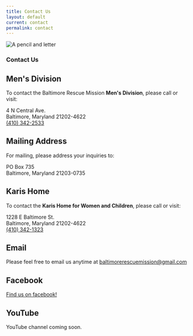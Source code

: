 ```yaml
---
title: Contact Us
layout: default
current: contact
permalink: contact
---
```

<main>
  <section class="homepage-hero  homepage-hero--mini">
      <img src="{{ "/img/headers/contact.jpg" | relative_url }}" alt="A pencil and letter">
  </section>

  <section class="container  white">
      <div class="row  text--center">
        <article>
          <h1>Contact Us</h1>
          <h2>Men's Division</h2>
          <p>To contact the Baltimore Rescue Mission <strong>Men's Division</strong>, please call or visit:</p>
          <p>4 N Central Ave.<br>Baltimore, Maryland 21202-4622<br><a href="tel:4103422533">(410) 342-2533</a></p>
          <h2>Mailing Address</h2>
          <p>For mailing, please address your inquiries to:</p>
          <p>PO Box 735<br>Baltimore, Maryland 21203-0735</p>
          <h2>Karis Home</h2>
          <p>To contact the <strong>Karis Home for Women and Children</strong>, please call or visit:</p>
          <p>1228 E Baltimore St.<br>Baltimore, Maryland 21202-4622<br><a href="4103421323">(410) 342-1323</a></p>
          <h2>Email</h2>
          <p>Please feel free to email us anytime at <a aria-label="Email Baltimore Rescue Mission" href="mailto:baltimorerescuemission@gmail.com">baltimorerescuemission@gmail.com</a></p>
          <h2>Facebook</h2>
          <p><a aria-label="Find Baltimore Rescue Mission on Facebook" href="https://www.facebook.com/baltimorerescuemission/">Find us on facebook! </a></p>
          <h2 id="youtube">YouTube</h2>
          <p>YouTube channel coming soon.</p>
        </article>
      </div>
  </section>
</main>
